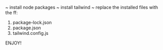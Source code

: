 ~ install node packages 
~ install tailwind
~ replace the installed files with the ff:

1. package-lock.json
2. package.json
3. tailwind.config.js

ENJOY!
